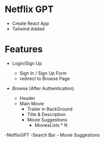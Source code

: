 # Netflix GPT
- Create React App
- Tailwind Added

# Features
- Login/Sign Up
    - Sign In / Sign Up Form
    - redirect to Browse Page
    
- Browse (After Authentication)
    - Header
    - Main Movie
        - Trailer in BackGround
        - Title & Description
        - Movie Suggestions
            - MoviesLists * N

-NetflixGPT
    -Search Bar
    - Movie Suggestions